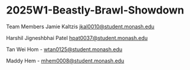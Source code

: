 # 2025W1-Beastly-Brawl-Showdown

Team Members
Jamie Kaltzis jkal0010@student.monash.edu

Harshil Jigneshbhai Patel
hpat0037@student.monash.edu

Tan Wei Hom - wtan0125@student.monash.edu

Maddy Hem - mhem0008@student.monash.edu